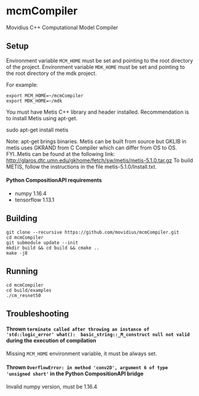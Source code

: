 # mcmCompiler
Movidius C++ Computational Model Compiler

## Setup
Environment variable `MCM_HOME` must be set and pointing to the root directory of the project.
Environment variable `MDK_HOME` must be set and pointing to the root directory of the mdk project.

For example:

```
export MCM_HOME=~/mcmCompiler 
export MDK_HOME=~/mdk 
```

You must have Metis C++ library and header installed. Recommendation is to install Metis using apt-get.

sudo apt-get install metis

Note: apt-get brings binaries. Metis can be built from source but GKLIB in metis uses GKRAND from C Compiler which can differ from OS to OS. 
FYI..Metis can be found at the following link:
http://glaros.dtc.umn.edu/gkhome/fetch/sw/metis/metis-5.1.0.tar.gz
To build METIS, follow the instructions in the file metis-5.1.0/Install.txt. 

#### Python CompositionAPI requirements
- numpy 1.16.4
- tensorflow 1.13.1

## Building
```
git clone --recursive https://github.com/movidius/mcmCompiler.git
cd mcmCompiler
git submodule update --init
mkdir build && cd build && cmake ..
make -j8
```

## Running
```
cd mcmCompiler
cd build/examples
./cm_resnet50
```
## Troubleshooting

#### Thrown `terminate called after throwing an instance of 'std::logic_error' what():  basic_string::_M_construct null not valid` during the execution of compilation

Missing `MCM_HOME` environment variable, it must be always set.

#### Thrown `OverflowError: in method 'conv2D', argument 6 of type 'unsigned short'` in the Python CompositionAPI bridge

Invalid numpy version, must be 1.16.4
